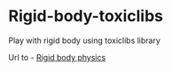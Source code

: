 # Rigid-body-toxiclibs

 Play with rigid body using toxiclibs library

 Url to - [Rigid body physics](https://romiljain5.github.io/Rigid-body-toxiclibs/)
